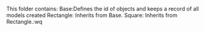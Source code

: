 This folder contains:
Base:Defines the id of objects and keeps a record of all models created
Rectangle: Inherits from Base.
Square: Inherits from Rectangle.:wq
